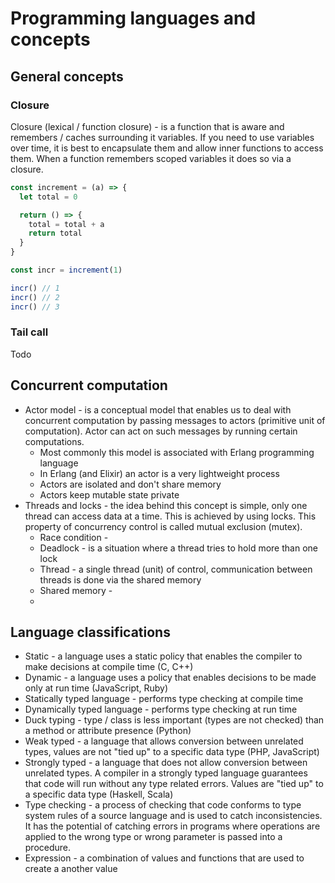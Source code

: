 # Programming languages and concepts

## General concepts

### Closure

Closure (lexical / function closure) - is a function that is aware and remembers / caches surrounding it variables. If you need to use variables over time, it is best to encapsulate them and allow inner functions to access them. When a function remembers scoped variables it does so via a closure.

```js
const increment = (a) => {
  let total = 0

  return () => {
    total = total + a
    return total
  }
}

const incr = increment(1)

incr() // 1
incr() // 2
incr() // 3
```

### Tail call

Todo

## Concurrent computation

- Actor model - is a conceptual model that enables us to deal with concurrent computation by passing messages to actors (primitive unit of computation). Actor can act on such messages by running certain computations.
  - Most commonly this model is associated with Erlang programming language
  - In Erlang (and Elixir) an actor is a very lightweight process
  - Actors are isolated and don't share memory
  - Actors keep mutable state private
- Threads and locks - the idea behind this concept is simple, only one thread can access data at a time. This is achieved by using locks. This property of concurrency control is called mutual exclusion (mutex).
  - Race condition - 
  - Deadlock - is a situation where a thread tries to hold more than one lock
  - Thread - a single thread (unit) of control, communication between threads is done via the shared memory
  - Shared memory - 
  - 

## Language classifications

- Static - a language uses a static policy that enables the compiler to make decisions at compile time (C, C++)
- Dynamic - a language uses a policy that enables decisions to be made only at run time (JavaScript, Ruby)
- Statically typed language - performs type checking at compile time
- Dynamically typed language - performs type checking at run time
- Duck typing - type / class is less important (types are not checked) than a method or attribute presence (Python)
- Weak typed - a language that allows conversion between unrelated types, values are not "tied up" to a specific data type (PHP, JavaScript)
- Strongly typed - a language that does not allow conversion between unrelated types. A compiler in a strongly typed language guarantees that code will run without any type related errors. Values are "tied up" to a specific data type (Haskell, Scala)
- Type checking - a process of checking that code conforms to type system rules of a source language and is used to catch inconsistencies. It has the potential of catching errors in programs where operations are applied to the wrong type or wrong parameter is passed into a procedure.
- Expression - a combination of values and functions that are used to create a another value
